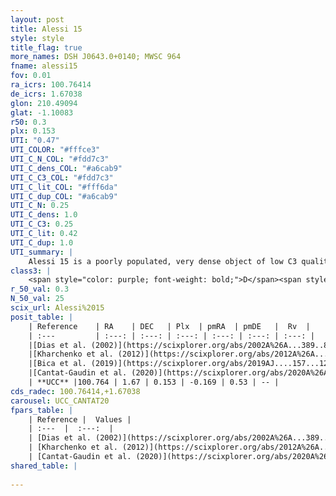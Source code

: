 ```yaml
---
layout: post
title: Alessi 15
style: style
title_flag: true
more_names: DSH J0643.0+0140; MWSC 964
fname: alessi15
fov: 0.01
ra_icrs: 100.76414
de_icrs: 1.67038
glon: 210.49094
glat: -1.10083
r50: 0.3
plx: 0.153
UTI: "0.47"
UTI_COLOR: "#fffce3"
UTI_C_N_COL: "#fdd7c3"
UTI_C_dens_COL: "#a6cab9"
UTI_C_C3_COL: "#fdd7c3"
UTI_C_lit_COL: "#fff6da"
UTI_C_dup_COL: "#a6cab9"
UTI_C_N: 0.25
UTI_C_dens: 1.0
UTI_C_C3: 0.25
UTI_C_lit: 0.42
UTI_C_dup: 1.0
UTI_summary: |
    Alessi 15 is a poorly populated, very dense object of low C3 quality. It is poorly studied in the literature.
class3: |
    <span style="color: purple; font-weight: bold;">D</span><span style="color: #FFC300; font-weight: bold;">B</span>
r_50_val: 0.3
N_50_val: 25
scix_url: Alessi%2015
posit_table: |
    | Reference    | RA    | DEC   | Plx  | pmRA  | pmDE   |  Rv  |
    | :---         | :---: | :---: | :---: | :---: | :---: | :---: |
    |[Dias et al. (2002)](https://scixplorer.org/abs/2002A%26A...389..871D) | 100.767 | 1.672 | -- | 1.29 | 3.31 | -- |
    |[Kharchenko et al. (2012)](https://scixplorer.org/abs/2012A%26A...543A.156K) | 100.763 | 1.675 | -- | 1.29 | 3.31 | -- |
    |[Bica et al. (2019)](https://scixplorer.org/abs/2019AJ....157...12B) | 100.766 | 1.671 | -- | -- | -- | -- |
    |[Cantat-Gaudin et al. (2020)](https://scixplorer.org/abs/2020A%26A...640A...1C) | 100.767 | 1.672 | 0.093 | -0.182 | 0.469 | -- |
    | **UCC** |100.764 | 1.67 | 0.153 | -0.169 | 0.53 | -- | 
cds_radec: 100.76414,+1.67038
carousel: UCC_CANTAT20
fpars_table: |
    | Reference |  Values |
    | :---  |  :---:  |
    | [Dias et al. (2002)](https://scixplorer.org/abs/2002A%26A...389..871D) | `E(B-V)=0.27, Dist=1599.0, Age=9.25` |
    | [Kharchenko et al. (2012)](https://scixplorer.org/abs/2012A%26A...543A.156K) | `e_bv=0.416, distance=2362, log_age=9.19` |
    | [Cantat-Gaudin et al. (2020)](https://scixplorer.org/abs/2020A%26A...640A...1C) | `AVNN=2.18, DMNN=14.01, AgeNN=7.53` |
shared_table: |
    
---
```

